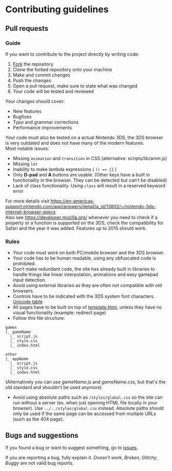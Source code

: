 # Contributing guidelines
## Pull requests
### Guide
If you want to contribute to the project directly by writing code:
1. [Fork](https://github.com/Wolfyxon/3ds-web-stuff/fork) the repository
2. Clone the forked repository onto your machine
3. Make and commit changes
4. Push the changes
5. Open a pull request, make sure to state what was changed
6. Your code will be tested and reviewed

Your changes should cover:
- New features
- Bugfixes
- Typo and grammar corrections
- Performance improvements

Your code must also be tested on a actual Nintendo 3DS, the 3DS browser is very outdated and does not have many of the modern features.  
Most notable issues:
- Missing `animation` and `transition` in CSS (alternative: scripts/lib/anim.js)
- Missing `let`
- Inability to make lambda expressions ( `() => {}` )
- Only **D-pad** and **A** buttons are usable. (Other keys have a built in functionality in the browser. They can be detected but can't be disabled)
- Lack of class functionality. Using `class` will result in a reserved keyword error

For more details visit https://en-americas-support.nintendo.com/app/answers/detail/a_id/13802/~/nintendo-3ds-internet-browser-specs  
Also see https://developer.mozilla.org/ whenever you need to check if a property or a function is supported on the 3DS, check the compatibility for Safari and the year it was added. Features up to 2015 should work.

### Rules
- Your code must work on both PC/mobile browser and the 3DS browser.
- Your code has to be human readable, using any obfuscated code is prohibited.
- Don't make redundant code, the site has already built in libraries to handle things like linear interpolation, animations and easy gamepad input detection.
- Avoid using external libraries as they are often not compatible with old browsers.
- Controls have to be indicated with the 3DS system font characters. [Unicode table](https://www.3dbrew.org/wiki/System_Font#Unicode_Private_Use_characters)
- All pages have to be built on top of [template.html](https://github.com/Wolfyxon/3ds-web-stuff/blob/main/template.html), unless they have no visual functionality (example: redirect page)
- Follow this file structure:
```
games
|_ gameName
  |_ script.js
  |_ style.css
  |_ index.html

other
|_ appName
  |_ script.js
  |_ style.css
  |_ index.html
```
(Alternatively you can use *gameName.js* and *gameName.css*, but that's the old standard and shouldn't be used anymore)
- Avoid using absolute paths such as `/styles/global.css` so the site can run without a server (ex. when just opening HTML file locally in your browser). Use `../../styles/global.css` instead. Absolute paths should only be used if the same page can be accessed from multiple URLs (such as the 404 page).

## Bugs and suggestions
If you found a bug or want to suggest something, go to [issues](https://github.com/Wolfyxon/3ds-web-stuff/issues/).

If you are reporting a bug, fully explain it. *Doesn't work*, *Broken*, *Glitchy*, *Buggy* are not valid bug reports.
